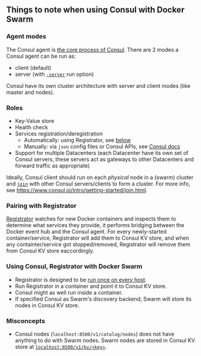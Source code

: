 ## Things to note when using Consul with Docker Swarm

### Agent modes
The Consul agent is [the core process of Consul](https://www.consul.io/docs/agent/basics.html).
There are 2 modes a Consul agent can be run as:
- client (default)
- server (with [`-server`](https://www.consul.io/docs/agent/options.html#_server) run option)

Consul have its own cluster architecture with server and client modes (like master and nodes).

### Roles
- Key-Value store
- Health check
- Services registration/deregistration
  - Automatically: using Registrator, see [below](#pairing-with-registrator)
  - Manually: via `json` config files or Consul APIs, see [Consul docs](https://www.consul.io/intro/getting-started/services.html)
- Support for multiple Datacenters (each Datacenter have its own set of Consul servers,
these servers act as gateways to other Datacenters and forward traffic as appropriate)

Ideally, Consul client should run on each *physical* node in a (swarm) cluster and [`join`](https://www.consul.io/docs/agent/options.html#_join)
with other Consul servers/clients to form a cluster. For more info, see https://www.consul.io/intro/getting-started/join.html.

### Pairing with Registrator
[Registrator](http://gliderlabs.com/registrator/latest/) watches for new Docker containers and inspects them to determine what services they provide,
it performs bridging between the Docker event hub and the Consul agent.
For every newly-started container/service, Registrator will add them to Consul KV store, and when any containter/service
got stopped/removed, Registrator will remove them from Consul KV store eaccordingly.

### Using Consul, Registrator with Docker Swarm
- Registrator is designed to be [run once on every host](http://gliderlabs.com/registrator/latest/user/run/).
- Run Registrator in a container and point it to Consul KV store.
- Consul might as well run inside a container.
- If specified Consul as Swarm's discovery backend, Swarm will store its nodes in Consul KV store.

### Misconcepts
- Consul nodes (`localhost:8500/v1/catalog/nodes`) does not have anything to do with Swarm nodes. Swarm nodes are stored in Consul KV store at [`localhost:8500/v1/kv/<key>`](https://www.consul.io/docs/agent/http/kv.html).

